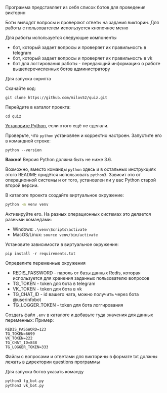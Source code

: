 Программа представляет из себя список ботов для проведения викторин

Боты выводят вопросы и проверяют ответы на задания викторин. Для работы с пользователем используется кнопочное меню 

Для работы используется следующие компоненты
- бот, который задает вопросы и проверяет их правильность в telegram
- бот, который задает вопросы и проверяет их правильность в vk
- бот для логгирования работы - передающий информацию о работе вышеперечисленных ботов администратору

Для запуска скрипта

Скачайте код:
```
git clone https://github.com/milov52/quiz.git
```

Перейдите в каталог проекта:
```
cd quiz
```

[Установите Python](https://www.python.org/), если этого ещё не сделали.

Проверьте, что `python` установлен и корректно настроен. Запустите его в командной строке:
```
python --version
```
**Важно!** Версия Python должна быть не ниже 3.6.

Возможно, вместо команды `python` здесь и в остальных инструкциях этого README придётся использовать `python3`. Зависит это от операционной системы и от того, установлен ли у вас Python старой второй версии.

В каталоге проекта создайте виртуальное окружение:
```sh
python -m venv venv
```
Активируйте его. На разных операционных системах это делается разными командами:

- Windows: `.\venv\Scripts\activate`
- MacOS/Linux: `source venv/bin/activate`


Установите зависимости в виртуальное окружение:
```
pip install -r requirements.txt
```

Определите переменные окружения 
- REDIS_PASSWORD - пароль от базы данных Redis, которая используется для хранения заданных пользователю вопросов
- TG_TOKEN - token для бота в telegram 
- VK_TOKEN - token для бота в vk
- TG_CHAT_ID - id вашего чата, можно получить через бота @userinfobot
- TG_LOGGER_TOKEN - token для бота логгирования

Создать файл `.env` в каталоге и добавьте туда значения для данных переменных:
Пример:
```
REDIS_PASSWORD=123
TG_TOKEN=6699
VK_TOKEN=222
TG_CHAT_ID=848
TG_LOGGER_TOKEN=333 
```

Файлы с вопросами и ответами для викторины в формате txt должны лежать в директории questions программы

Для запуска ботов указать команду
```sh
python3 tg_bot.py
python3 vk_bot.py
```
